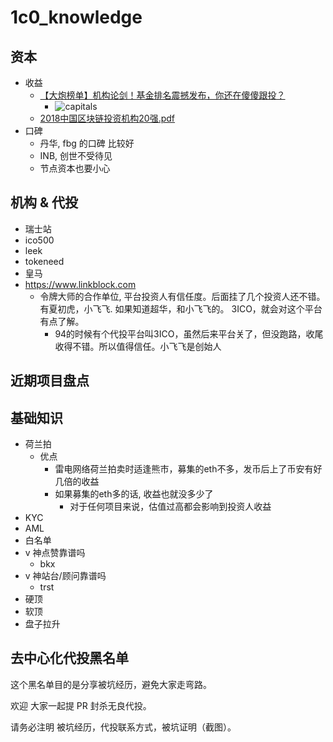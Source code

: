 # 1c0_knowledge

## 资本
+ 收益
    * [【大炮榜单】机构论剑！基金排名震撼发布，你还在傻傻跟投？](https://www.linksfin.com/article/66710)
        - ![capitals](https://pic.btcgeek.cn/weixin/909138-74858fc3c70a2560d7974d8fcb711e7d)
    * [2018中国区块链投资机构20强.pdf](docs/2018_vc_top20.pdf)
+ 口碑
    * 丹华, fbg 的口碑 比较好
    * INB, 创世不受待见
    * 节点资本也要小心


## 机构 & 代投
+ 瑞士站
+ ico500
+ leek
+ tokeneed
+ 皇马
+ https://www.linkblock.com
    * 令牌大师的合作单位, 平台投资人有信任度。后面挂了几个投资人还不错。有夏初虎，小飞飞. 如果知道超华，和小飞飞的。 3ICO，就会对这个平台有点了解。
        - 94的时候有个代投平台叫3ICO，虽然后来平台关了，但没跑路，收尾收得不错。所以值得信任。小飞飞是创始人

## 近期项目盘点

## 基础知识

+ 荷兰拍
    * 优点
        - 雷电网络荷兰拍卖时适逢熊市，募集的eth不多，发币后上了币安有好几倍的收益
        - 如果募集的eth多的话, 收益也就没多少了
            + 对于任何项目来说，估值过高都会影响到投资人收益
+ KYC
+ AML
+ 白名单
+ v 神点赞靠谱吗
    * bkx
+ v 神站台/顾问靠谱吗
    * trst
+ 硬顶
+ 软顶
+ 盘子拉升


## 去中心化代投黑名单

这个黑名单目的是分享被坑经历，避免大家走弯路。

欢迎 大家一起提 PR 封杀无良代投。

请务必注明 被坑经历，代投联系方式，被坑证明（截图）。






<!-- 
Mxc从哪里了解到市值管理团队跟夸克链是一个的？
私募的币上了交易所后3个月才发，流通筹码很少


 -->